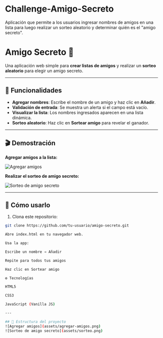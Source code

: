 # Challenge-Amigo-Secreto
Aplicación que permite a los usuarios ingresar nombres de amigos en una lista para luego realizar un sorteo aleatorio y determinar quién es el "amigo secreto".
# Amigo Secreto 🎁

Una aplicación web simple para **crear listas de amigos** y realizar un **sorteo aleatorio** para elegir un amigo secreto.

---

## 📝 Funcionalidades

- **Agregar nombres**: Escribe el nombre de un amigo y haz clic en **Añadir**.  
- **Validación de entrada**: Se muestra un alerta si el campo está vacío.  
- **Visualizar la lista**: Los nombres ingresados aparecen en una lista dinámica.  
- **Sorteo aleatorio**: Haz clic en **Sortear amigo** para revelar el ganador.  

---

## 🎬 Demostración

**Agregar amigos a la lista:**

![Agregar amigos](assets/animacion-agregar.gif)

**Realizar el sorteo de amigo secreto:**

![Sorteo de amigo secreto](assets/animacion-sorteo.gif)


---

## 🚀 Cómo usarlo

1. Clona este repositorio:

```bash
git clone https://github.com/tu-usuario/amigo-secreto.git

Abre index.html en tu navegador web.

Usa la app:

Escribe un nombre → Añadir

Repite para todos tus amigos

Haz clic en Sortear amigo

⚙️ Tecnologías

HTML5

CSS3

JavaScript (Vanilla JS)

---

## 📂 Estructura del proyecto
![Agregar amigos](assets/agregar-amigos.png)
![Sorteo de amigo secreto](assets/sorteo.png)

